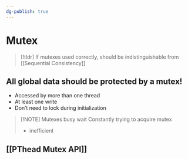 ```yaml
---
dg-publish: true
---
```

# Mutex
> [!tldr] If mutexes used correctly, should be indistinguishable from [[Sequential Consistency]]

## All global data should be protected by a mutex!
* Accessed by more than one thread
* At least one write
* Don’t need to lock during initialization

> [!NOTE] Mutexes busy wait
> Constantly trying to acquire mutex
> * inefficient

## [[PThead Mutex API]]
